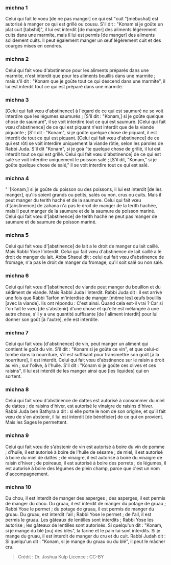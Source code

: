 
### michna 1
Celui qui fait le voeu [de ne pas manger] ce qui est "cuit "[mebushal] est autorisé à manger ce qui est grillé ou cousu. S'il dit : "Konam si je goûte un plat cuit [tabshil]", il lui est interdit [de manger] des aliments légèrement cuits dans une marmite, mais il lui est permis [de manger] des aliments solidement cuits. Il peut également manger un œuf légèrement cuit et des courges mises en cendres.

### michna 2
Celui qui fait vœu d'abstinence pour les aliments préparés dans une marmite, n'est interdit que pour les aliments bouillis dans une marmite ; mais s'il dit : "Konam que je goûte tout ce qui descend dans une marmite", il lui est interdit tout ce qui est préparé dans une marmite.

### michna 3
[Celui qui fait vœu d'abstinence] à l'égard de ce qui est saumuré ne se voit interdire que les légumes saumurés ; [S'il dit : "Konam,] si je goûte quelque chose de saumuré", il se voit interdire tout ce qui est saumuré. [Celui qui fait vœu d'abstinence] de ce qui est piquant n'est interdit que de la viande piquante ; [S'il dit : "Konam", si je goûte quelque chose de piquant, il est interdit de tout ce qui est piquant. [Celui qui fait vœu d'abstinence] de ce qui est rôti se voit interdire uniquement la viande rôtie, selon les paroles de Rabbi Juda. S'il dit "Konam", si je goà "te quelque chose de grillé, il lui est interdit tout ce qui est grillé. Celui qui fait vœu d'abstinence] de ce qui est salé se voit interdire uniquement le poisson salé ; [S'il dit, "Konam," si je goûte quelque chose de salé," il se voit interdire tout ce qui est salé.

### michna 4
"˜[Konam,] si je goûte du poisson ou des poissons, il lui est interdit [de les manger], qu'ils soient grands ou petits, salés ou non, crus ou cuits. Mais il peut manger du terith haché et de la saumure. Celui qui fait vœu d'[abstinence] de zahana n'a pas le droit de manger de la terith hachée, mais il peut manger de la saumure et de la saumure de poisson mariné. Celui qui fait vœu d'[abstinence] de terith haché ne peut pas manger de saumure et de saumure de poisson mariné.

### michna 5
Celui qui fait vœu d'[abstinence] de lait a le droit de manger du lait caillé. Mais Rabbi Yose l'interdit. Celui qui fait vœu d'abstinence de lait caillé a le droit de manger du lait. Abba Shaoul dit : celui qui fait vœu d'abstinence de fromage, n'a pas le droit de manger du fromage, qu'il soit salé ou non salé.

### michna 6
Celui qui fait vœu d'[abstinence] de viande peut manger du bouillon et du sédiment de viande. Mais Rabbi Juda l'interdit. Rabbi Juda dit : il est arrivé une fois que Rabbi Tarfon m'interdise de manger [même les] œufs bouillis [avec la viande]. Ils ont répondu :  C'est ainsi.  Quand cela est-il vrai ? Car si l'on fait le vœu [de s'abstenir] d'une chose et qu'elle est mélangée à une autre chose, s'il y a une quantité suffisante [de l'aliment interdit] pour lui donner son goût [à l'autre], elle est interdite.

### michna 7
Celui qui fait vœu [d'abstinence] de vin, peut manger un aliment qui contient le goût du vin. S'il dit : "Konam si je goûte ce vin", et que celui-ci tombe dans la nourriture, s'il est suffisant pour transmettre son goût [à la nourriture], il est interdit. Celui qui fait vœu d'abstinence sur le raisin a droit au vin ; sur l'olive, à l'huile. S'il dit : "Konam si je goûte ces olives et ces raisins", il lui est interdit de les manger ainsi que [les liquides] qui en sortent.

### michna 8
Celui qui fait vœu d'abstinence de dattes est autorisé à consommer du miel de dattes ; de raisins d'hiver, est autorisé le vinaigre de raisins d'hiver. Rabbi Juda ben Bathyra a dit : si elle porte le nom de son origine, et qu'il fait vœu de s'en abstenir, il lui est interdit [de bénéficier] de ce qui en provient. Mais les Sages le permettent.

### michna 9
Celui qui fait vœu de s'abstenir de vin est autorisé à boire du vin de pomme ; d'huile, il est autorisé à boire de l'huile de sésame ; de miel, il est autorisé à boire du miel de dattes ; de vinaigre, il est autorisé à boire du vinaigre de raisin d'hiver ; de poireaux, il est autorisé à boire des porrets ; de légumes, il est autorisé à boire des légumes de plein champ, parce que c'est un nom d'accompagnement.

### michna 10
Du chou, il est interdit de manger des asperges ; des asperges, il est permis de manger du chou. Du gruau, il est interdit de manger du potage de gruau ; Rabbi Yose le permet ; du potage de gruau, il est permis de manger du gruau. Du gruau, est interdit l'ail ; Rabbi Yose le permet ; de l'ail, il est permis le gruau. Les gâteaux de lentilles sont interdits ; Rabbi Yose les autorise ; les gâteaux de lentilles sont autorisés. Si quelqu'un dit : "Konam, si je mange du blé [ou] des blés", la farine et le pain lui sont interdits. Si je mange du gruau, il est interdit de manger du cru et du cuit. Rabbi Judah dit : Si quelqu'un dit : "Konam, si je mange du gruau ou du blé", il peut le mâcher cru.

>Crédit : Dr. Joshua Kulp
>Licence : CC-BY